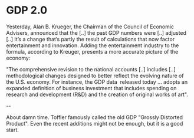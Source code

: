 # GDP 2.0

Yesterday, Alan B. Krueger, the Chairman of the Council of Economic Advisers, announced that the [..] the past GDP numbers were [..] adjusted [..] It’s a change that’s partly the result of calculations that now factor entertainment and innovation. Adding the entertainment industry to the formula, according to Kreuger, presents a more accurate picture of the economy:

"The comprehensive revision to the national accounts [..] includes [..] methodological changes designed to better reflect the evolving nature of the U.S. economy. For instance, the GDP data  released today … adopts an expanded definition of business investment that includes spending on research and development (R&D) and the creation of original works of art".

--

About damn time. Toffler famously called the old GDP "Grossly
Distorted Product". Even the recent additions might not be enough, but
it is a good start.

















